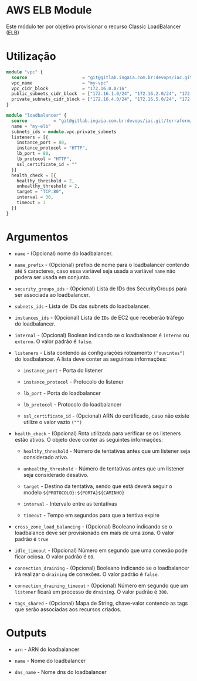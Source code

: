 # AWS ELB Module

Este módulo ter por objetivo provisionar o recurso Classic LoadBalancer (ELB)

# Utilização

```terraform
module "vpc" {
  source                     = "git@gitlab.ingaia.com.br:devops/iac.git/terraform//providers/aws/vpc"
  vpc_name                   = "my-vpc"
  vpc_cidr_block             = "172.16.0.0/16"
  public_subnets_cidr_block  = ["172.16.1.0/24", "172.16.2.0/24", "172.16.3.0/24"]
  private_subnets_cidr_block = ["172.16.4.0/24", "172.16.5.0/24", "172.16.6.0/24"]
}

module "loadbalancer" {
  source          = "git@gitlab.ingaia.com.br:devops/iac.git/terraform//providers/aws/loadbalancer/classic"
  name = "my-elb"
  subnets_ids = module.vpc.private_subnets
  listeners = [{ 
    instance_port = 80,
    instance_protocol = "HTTP", 
    lb_port = 80, 
    lb_protocol = "HTTP", 
    ssl_certificate_id = "" 
  }]
  health_check = [{ 
    healthy_threshold = 2, 
    unhealthy_threshold = 2, 
    target = "TCP:80", 
    interval = 30, 
    timeout = 3 
  }]
}
```

# Argumentos

* `name` - (Opcional) nome do loadbalancer.

* `name_prefix` - (Opcional) prefixo de nome para o loadbalancer contendo até `5` caracteres, caso essa variável seja usada a variável `name` não podera ser usada em conjunto.

* `security_groups_ids` - (Opcional) Lista de IDs dos SecurityGroups para ser associada ao loadbalancer.

* `subnets_ids` - Lista de IDs das subnets do loadbalancer.

* `instances_ids` - (Opcional) Lista de `IDs` de EC2 que receberão tráfego do loadbalancer.

* `internal` - (Opcional) Boolean indicando se o loadbalancer é `interno` ou `externo`. O valor padrão é `false`.

* `listeners` - Lista contendo as configurações roteamento `("ouvintes")` do loadbalancer. A lista deve conter as seguintes informações:

  * `instance_port` - Porta do listener

  * `instance_protocol` - Protocolo do listener

  * `lb_port` - Porta do loadbalancer

  * `lb_protocol` - Protocolo do loadbalancer

  * `ssl_certificate_id` - (Opcional) ARN do certificado, caso não existe utilize o valor vazio `("")`

* `health_check` - (Opcional) Rota utilizada para verificar se os listeners estão ativos. O objeto deve conter as seguintes informações:

  * `healthy_threshold` - Número de tentativas antes que um listener seja considerado ativo.

  * `unhealthy_threshold` - Número de tentativas antes que um listener seja considerado desativo.

  * `target` - Destino da tentativa, sendo que está deverá seguir o modelo `${PROTOCOLO}:${PORTA}${CAMINHO}`

  * `interval` - Intervalo entre as tentativas

  * `timeout` - Tempo em segundos para que a tentiva expire

* `cross_zone_load_balancing` - (Opcional) Booleano indicando se o loadbalance deve ser provisionado em mais de uma zona. O valor padrão é `true`

* `idle_timeout` - (Opcional) Número em segundo que uma conexão pode ficar ociosa. O valor padrão é `60`.

* `connection_draining` - (Opcional) Booleano indicando se o loadbalancer irá realizar o `draining` de conexões. O valor padrão é `false`.

* `connection_draining_timeout` - (Opcional) Número em segundo que um `listener` ficará em processo de `draining`. O valor padrão é `300`.

* `tags_shared` - (Opcional) Mapa de String, chave-valor contendo as tags que serão associadas aos recursos criados.

# Outputs

* `arn` - ARN do loadbalancer

* `name` - Nome do loadbalancer

* `dns_name` - Nome dns do loadbalancer
